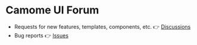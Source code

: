 # Camome UI Forum

- Requests for new features, templates, components, etc. 👉 [Discussions](https://github.com/sabigara/camome-forum/discussions/)
- Bug reports 👉 [Issues](https://github.com/sabigara/camome-forum/issues)
